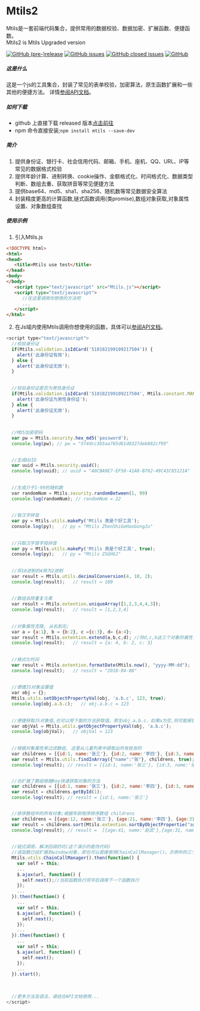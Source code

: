 # Mtils2
Mtils是一套前端代码集合，提供常用的数据校验、数据加密、扩展函数、便捷函数。  <br />
Mtils2 is Mtils Upgraded version

[![GitHub (pre-)release](https://img.shields.io/github/release/misterchangray/Mtils2/all.svg)](https://github.com/misterchangray/Mtils2) 
[![GitHub issues](https://img.shields.io/github/issues/misterchangray/Mtils2.svg)](https://github.com/misterchangray/Mtils2/issues) 
[![GitHub closed issues](https://img.shields.io/github/issues-closed/misterchangray/Mtils2.svg)](https://github.com/misterchangray/Mtils2/issues?q=is%3Aissue+is%3Aclosed) 
[![GitHub](https://img.shields.io/github/license/misterchangray/Mtils2.svg)](./LICENSE)


##### 这是什么
这是一个js的工具集合，封装了常见的表单校验，加密算法，原生函数扩展和一些其他的便捷方法。
详情[参阅API文档](https://misterchangray.github.io/Mtils2/)。


##### 如何下载
- github 上直接下载 released 版本[点击前往](https://github.com/MisterChangRay/Mtils2/releases)
- npm 命令直接安装;`npm install mtils --save-dev`


##### 简介
1. 提供身份证、银行卡、社会信用代码、邮箱、手机、座机、QQ、URL、IP等常见的数据格式校验
2. 提供年龄计算、进制转换、cookie操作、金额格式化、时间格式化、数据类型判断、数组去重、获取拼音等常见便捷方法
3. 提供base64、md5、sha1、sha256、随机数等常见数据安全算法
4. 封装精度更高的计算函数,链式函数调用(类promise),数组对象获取,对象属性设置、对象数组查找


##### 使用示例
1. 引入Mtils.js

```html
<!DOCTYPE html>
<html>
<head>
   <title>Mtils use test</title>
</head>
<body>
</body>
   <script type="text/javascript" src="Mtils.js"></script>
   <script type="text/javascript">
      //在这里调用你想用的方法吧
      ...
   </script>
</html>
```

2. 在Js域内使用Mtils调用你想使用的函数，具体可以[参阅API文档](https://misterchangray.github.io/Mtils2/)。
```js
<script type="text/javascript">
  //校验身份证
  if(Mtils.validation.isIdCard('510182199109217504')) {
    alert('此身份证有效');  
  } else {
    alert('此身份证无效');
  }
  
  
  //校验身份证是否为男性身份证
  if(Mtils.validation.isIdCard('510182199109217504', Mtils.constant.MAN)) {
    alert('此身份证为男性身份证');  
  } else {
    alert('此身份证无效');
  }
  
  
  //MD5加密密码
  var pw = Mtils.security.hex_md5('password');
  console.log(pw); // pw = "5f4dcc3b5aa765d61d8327deb882cf99"
  

  //生成UUID
  var uuid = Mtils.security.uuid();
  console.log(uuid); // uuid = "A0CBA9E7-EF50-41A8-B762-49C43C85121A"
  
  
  //生成介于1-99的随机数
  var randomNum = Mtils.security.randomBetween(1, 99)
  console.log(randomNum); // randomNum = 22
  
  
  //取汉字拼音
  var py = Mtils.utils.makePy('Mtils 真是个好工具');
  console.log(py);   // py = "Mtils ZhenShiGeHaoGongJu"
  
  
  //只取汉字首字母拼音
  var py = Mtils.utils.makePy('Mtils 真是个好工具', true);
  console.log(py);   // py = "Mtils ZSGHGJ"
  
  
  //将10进制的4转为2进制
  var result = Mtils.utils.decimalConversion(4, 10, 2);
  console.log(result);   // result = 100
  
  
  //数组去除重复元素
  var result = Mtils.extention.uniqueArray([1,2,3,4,4,3]);
  console.log(result);   // result = [1,2,3,4]
  
  
  //对象属性克隆, 从右到左;
  var a = {a:1}, b = {b:2}, c ={c:3}, d= {a:4};
  var result = Mtils.extention.extend(a,b,c,d); //将d,c,b这三个对象的属性复制到a对象中
  console.log(result);   // result = {a: 4, b: 2, c: 3}
  
  
  //格式化时间
  var result = Mtils.extention.formatDate(Mtils.now(), "yyyy-MM-dd");
  console.log(result);   // result = "2018-04-08"
  
  
  //便捷JS对象设置值
  var obj = {}; 
  Mtils.utils.setObjectPropertyVal(obj, 'a.b.c', 123, true);
  console.log(obj.a.b.c);   // obj.a.b.c = 123
  
  
  //便捷获取JS对象值,也可以用下面的方法获取值。原生obj.a.b.c，如果a为空,则可能报错，而获取方法不会报错且可以设置默认值
  var objVal = Mtils.utils.getObjectPropertyVal(obj, 'a.b.c');
  console.log(objVal);   // objVal = 123
  
  
  //根据对象属性来过滤数组, 这里从儿童列表中提取出所有姓张的
  var childrens = [{id:1, name:'张三'}, {id:2, name:'李四'}, {id:3, name:'张国立'}, {id:4, name:'赵武'}];
  var result = Mtils.utils.findInArray({"name":"张"}, childrens, true);
  console.log(result); // result = [{id:1, name:'张三'}, {id:3, name:'张国立'}]


  //也扩展了数组根据Key快速获取对象的方法
  var childrens = [{id:1, name:'张三'}, {id:2, name:'李四'}, {id:3, name:'张国立'}, {id:4, name:'赵武'}];
  var result = childrens.getById(1);
  console.log(result); // result = {id:1, name:'张三'}


  //排序数组中的所有对象;根据年龄倒序排序数组 childrens
  var childrens = [{age:12, name:'张三'}, {age:21, name:'李四'}, {age:31, name:'张国立'}, {age:41, name:'赵武'}];
  var result = childrens.sort(Mtils.extention.sortByObjectPropertie("age", false));
  console.log(result); // result =  [{age:41, name:'赵武'},{age:31, name:'张国立'},{age:21, name:'李四'},{age:12, name:'张三'}]
  
  
  //链式调用，解决回调的坑(这个演示的是伪代码)
  //该函数已经扩展到window对象，即也可以直接使用ChainCallManager()。示例中的三个ajax将会依次执行。
  Mtils.utils.ChainCallManager().then(function() {
    var self = this;
    ...
    $.ajax(url, function() {
      self.next();//当前函数执行完毕后调用下一个函数执行
    });
    ...
  }).then(function() {
    ...
    var self = this;
    $.ajax(url, function() {
      self.next();
    });
    ...
  }).then(function() {
    ...
    var self = this;
    $.ajax(url, function() {
      self.next();
    });
    ...
  }).start(); 
  
  
 
  //更多方法及语法，请结合API文档使用...
</script>

```

